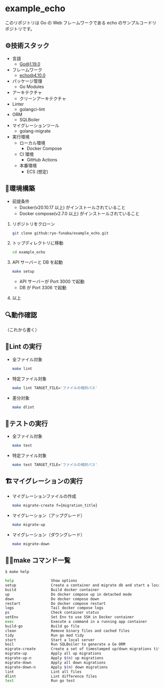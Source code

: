 # example_echo

このリポジトリは Go の Web フレームワークである echo のサンプルコードリポジトリです。

## ⚙️技術スタック

- 言語
  - Go@1.19.0
- フレームワーク
  - echo@4.10.0
- パッケージ管理
  - Go Modules
- アーキテクチャ
  - クリーンアーキテクチャ
- Linter
  - golangci-lint
- ORM
  - SQLBoiler
- マイグレーションツール
  - golang-migrate
- 実行環境
  - ローカル環境
    - Docker Compose
  - CI 環境
    - GitHub Actions
  - 本番環境
    - ECS (想定)

## 🔨環境構築

- 前提条件
  - Docker(v20.10.17 以上) がインストールされていること
  - Docker compose(v2.7.0 以上) がインストールされていること

1. リポジトリをクローン

   ```bash
   git clone github:ryo-funaba/example_echo.git
   ```

2. トップディレクトリに移動

   ```bash
   cd example_echo
   ```

3. API サーバーと DB を起動

   ```bash
   make setup
   ```

   - API サーバーが Port 3000 で起動
   - DB が Port 3306 で起動

4. 以上

## 🔍動作確認

（これから書く）

## 💅Lint の実行

- 全ファイル対象

  ```bash
  make lint
  ```

- 特定ファイル対象

  ```bash
  make lint TARGET_FILE='ファイルの相対パス'
  ```

- 差分対象

  ```bash
  make dlint
  ```

## 🧪テストの実行

- 全ファイル対象

  ```bash
  make test
  ```

- 特定ファイル対象

  ```bash
  make test TARGET_FILE='ファイルの相対パス'
  ```

## 🏗️マイグレーションの実行

- マイグレーションファイルの作成

  ```bash
  make migrate-create f={migration_title}
  ```

- マイグレーション（アップグレード）

  ```bash
  make migrate-up
  ```

- マイグレーション（ダウングレード）

  ```bash
  make migrate-down
  ```

## 💁‍♂️make コマンド一覧

```bash
$ make help

help                 Show options
setup                Create a container and migrate db and start a local server
build                Build docker container
up                   Do docker compose up in detached mode
down                 Do docker compose down
restart              Do docker compose restart
logs                 Tail docker compose logs
ps                   Check container status
setEnv               Set Env to use SSH in Docker container
exec                 Execute a command in a running app container
build-go             Build go file
clean                Remove binary files and cached files
tidy                 Run go mod tidy
start                Start a local server
boil                 Run SQLBoiler to generate a Go ORM
migrate-create       Create a set of timestamped up/down migrations titled $(f)
migrate-up           Apply all up migrations
migrate-up-n         Apply $(n) up migrations
migrate-down         Apply all down migrations
migrate-down-n       Apply $(n) down migrations
lint                 Lint all files
dlint                Lint difference files
test                 Run go test
```

